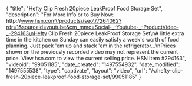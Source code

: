 {
    "title": "Hefty Clip Fresh 20piece LeakProof Food Storage Set",
    "description": "For More Info or to Buy Now: http:\/\/www.hsn.com\/products\/seo\/7264062?rdr=1&sourceid=youtube&cm_mmc=Social-_-Youtube-_-ProductVideo-_-294163\nHefty Clip Fresh 20piece LeakProof Storage Set\nA little extra time in the kitchen on Sunday can easily satisfy a week's worth of food planning. Just pack 'em up and stack 'em in the refrigerator...\nPrices shown on the previously recorded video may not represent the current price.  View hsn.com to view the current selling price. HSN Item #294163",
    "videoid": "99051185",
    "date_created": "1497554932",
    "date_modified": "1497555538",
    "type": "captivate",
    "layout": "video",
    "url": "\/v\/hefty-clip-fresh-20piece-leakproof-food-storage-set\/99051185"
}